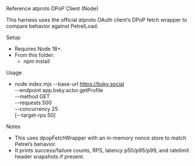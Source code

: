 Reference atproto DPoP Client (Node)

This harness uses the official atproto OAuth client’s DPoP fetch wrapper to compare behavior against PetrelLoad.

Setup
- Requires Node 18+.
- From this folder:
  - npm install

Usage
- node index.mjs --base-url https://bsky.social \
  --endpoint app.bsky.actor.getProfile \
  --method GET \
  --requests 500 \
  --concurrency 25 \
  [--target-rps 50]

Notes
- This uses dpopFetchWrapper with an in-memory nonce store to match Petrel’s behavior.
- It prints success/failure counts, RPS, latency p50/p95/p99, and ratelimit header snapshots if present.

